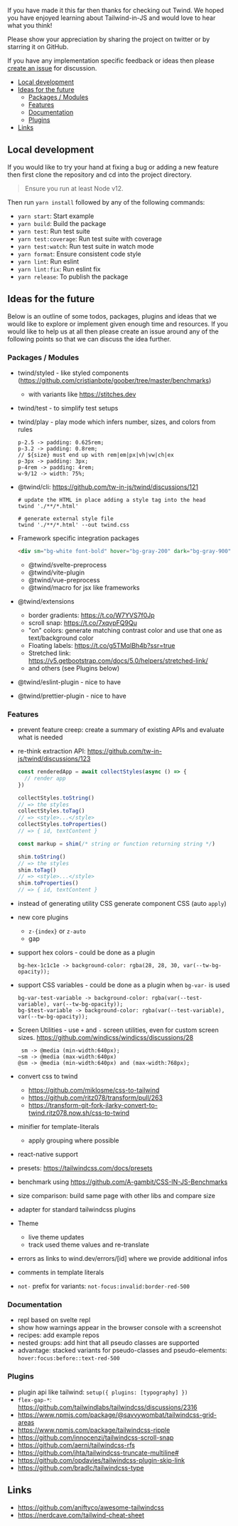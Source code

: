 If you have made it this far then thanks for checking out Twind. We hoped you have enjoyed learning about Tailwind-in-JS and would love to hear what you think!

Please show your appreciation by sharing the project on twitter or by starring it on GitHub.

If you have any implementation specific feedback or ideas then please [create an issue](https://github.com/tw-in-js/twind) for discussion.

<!-- START doctoc generated TOC please keep comment here to allow auto update -->
<!-- DON'T EDIT THIS SECTION, INSTEAD RE-RUN doctoc TO UPDATE -->

- [Local development](#local-development)
- [Ideas for the future](#ideas-for-the-future)
  - [Packages / Modules](#packages--modules)
  - [Features](#features)
  - [Documentation](#documentation)
  - [Plugins](#plugins)
- [Links](#links)

<!-- END doctoc generated TOC please keep comment here to allow auto update -->

## Local development

If you would like to try your hand at fixing a bug or adding a new feature then first clone the repository and cd into the project directory.

> Ensure you run at least Node v12.

Then run `yarn install` followed by any of the following commands:

- `yarn start`: Start example
- `yarn build`: Build the package
- `yarn test`: Run test suite
- `yarn test:coverage`: Run test suite with coverage
- `yarn test:watch`: Run test suite in watch mode
- `yarn format`: Ensure consistent code style
- `yarn lint`: Run eslint
- `yarn lint:fix`: Run eslint fix
- `yarn release`: To publish the package

## Ideas for the future

Below is an outline of some todos, packages, plugins and ideas that we would like to explore or implement given enough time and resources. If you would like to help us at all then please create an issue around any of the following points so that we can discuss the idea further.

### Packages / Modules

- twind/styled - like styled components (https://github.com/cristianbote/goober/tree/master/benchmarks)
  - with variants like https://stitches.dev
- twind/test - to simplify test setups
- twind/play - play mode which infers number, sizes, and colors from rules
  ```
  p-2.5 -> padding: 0.625rem;
  p-3.2 -> padding: 0.8rem;
  // ${size} must end up with rem|em|px|vh|vw|ch|ex
  p-3px -> padding: 3px;
  p-4rem -> padding: 4rem;
  w-9/12 -> width: 75%;
  ```
- @twind/cli: https://github.com/tw-in-js/twind/discussions/121

  ```
  # update the HTML in place adding a style tag into the head
  twind './**/*.html'

  # generate external style file
  twind './**/*.html' --out twind.css
  ```

- Framework specific integration packages
  ```html
  <div sm="bg-white font-bold" hover="bg-gray-200" dark="bg-gray-900" />
  ```
  - @twind/svelte-preprocess
  - @twind/vite-plugin
  - @twind/vue-preprocess
  - @twind/macro for jsx like frameworks
- @twind/extensions
  - border gradients: https://t.co/W7YVS7f0Jp
  - scroll snap: https://t.co/7xqvpFQ9Qu
  - "on" colors: generate matching contrast color and use that one as text/background color
  - Floating labels: https://t.co/g5TMqIBh4b?ssr=true
  - Stretched link: https://v5.getbootstrap.com/docs/5.0/helpers/stretched-link/
  - and others (see Plugins below)
- @twind/eslint-plugin - nice to have
- @twind/prettier-plugin - nice to have

### Features

- prevent feature creep: create a summary of existing APIs and evaluate what is needed
- re-think extraction API: https://github.com/tw-in-js/twind/discussions/123

  ```js
  const renderedApp = await collectStyles(async () => {
    // render app
  })

  collectStyles.toString()
  // => the styles
  collectStyles.toTag()
  // => <style>...</style>
  collectStyles.toProperties()
  // => { id, textContent }
  ```

  ```js
  const markup = shim(/* string or function returning string */)

  shim.toString()
  // => the styles
  shim.toTag()
  // => <style>...</style>
  shim.toProperties()
  // => { id, textContent }
  ```

- instead of generating utility CSS generate component CSS (auto `apply`)
- new core plugins
  - `z-{index}` or `z-auto`
  - gap
- support hex colors - could be done as a plugin
  ```
  bg-hex-1c1c1e -> background-color: rgba(28, 28, 30, var(--tw-bg-opacity));
  ```
- support CSS variables - could be done as a plugin when `bg-var-` is used
  ```
  bg-var-test-variable -> background-color: rgba(var(--test-variable), var(--tw-bg-opacity));
  bg-$test-variable -> background-color: rgba(var(--test-variable), var(--tw-bg-opacity));
  ```
- Screen Utilities - use `+` and `-` screen utilities, even for custom screen sizes.
  https://github.com/windicss/windicss/discussions/28
  ```
   sm -> @media (min-width:640px);
  ~sm -> @media (max-width:640px)
  @sm -> @media (min-width:640px) and (max-width:768px);
  ```
- convert css to twind
  - https://github.com/miklosme/css-to-tailwind
  - https://github.com/ritz078/transform/pull/263
  - https://transform-git-fork-jlarky-convert-to-twind.ritz078.now.sh/css-to-twind
- minifier for template-literals
  - apply grouping where possible
- react-native support
- presets: https://tailwindcss.com/docs/presets
- benchmark using https://github.com/A-gambit/CSS-IN-JS-Benchmarks
- size comparison: build same page with other libs and compare size
- adapter for standard tailwindcss plugins
- Theme
  - live theme updates
  - track used theme values and re-translate
- errors as links to wind.dev/errors/[id] where we provide additional infos
- comments in template literals
- `not-` prefix for variants: `not-focus:invalid:border-red-500`

### Documentation

- repl based on svelte repl
- show how warnings appear in the browser console with a screenshot
- recipes: add example repos
- nested groups: add hint that all pseudo classes are supported
- advantage: stacked variants for pseudo-classes and pseudo-elements: `hover:focus:before::text-red-500`

### Plugins

- plugin api like tailwind: `setup({ plugins: [typography] })`
- `flex-gap-*`: https://github.com/tailwindlabs/tailwindcss/discussions/2316
- https://www.npmjs.com/package/@savvywombat/tailwindcss-grid-areas
- https://www.npmjs.com/package/tailwindcss-ripple
- https://github.com/innocenzi/tailwindcss-scroll-snap
- https://github.com/aerni/tailwindcss-rfs
- https://github.com/jhta/tailwindcss-truncate-multiline#
- https://github.com/opdavies/tailwindcss-plugin-skip-link
- https://github.com/bradlc/tailwindcss-type

## Links

- https://github.com/aniftyco/awesome-tailwindcss
- https://nerdcave.com/tailwind-cheat-sheet

